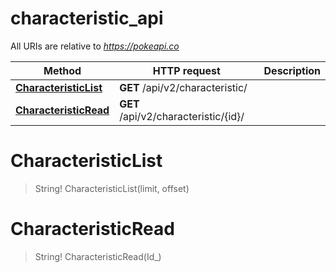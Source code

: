 # characteristic_api

All URIs are relative to *https://pokeapi.co*

Method | HTTP request | Description
------------- | ------------- | -------------
[**CharacteristicList**](characteristic_api.md#CharacteristicList) | **GET** /api/v2/characteristic/ | 
[**CharacteristicRead**](characteristic_api.md#CharacteristicRead) | **GET** /api/v2/characteristic/{id}/ | 


<a name="CharacteristicList"></a>
# **CharacteristicList**
> String! CharacteristicList(limit, offset)


<a name="CharacteristicRead"></a>
# **CharacteristicRead**
> String! CharacteristicRead(Id_)


